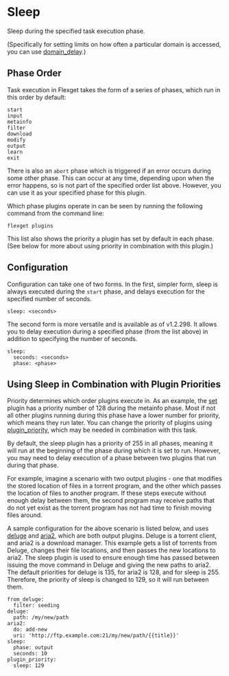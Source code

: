 # Sleep

Sleep during the specified task execution phase.

(Specifically for setting limits on how often a particular domain is accessed, you can use [domain_delay](/Plugins/domain_delay).)

## Phase Order

Task execution in Flexget takes the form of a series of phases, which run in this order by default:

```
start
input
metainfo
filter
download
modify
output
learn
exit
```
There is also an `abort` phase which is triggered if an error occurs during some other phase. This can occur at any time, depending upon when the error happens, so is not part of the specified order list above. However, you can use it as your specified phase for this plugin.

Which phase plugins operate in can be seen by running the following command from the command line:
```
flexget plugins
```
This list also shows the priority a plugin has set by default in each phase. (See below for more about using priority in combination with this plugin.)

## Configuration

Configuration can take one of two forms. In the first, simpler form, sleep is always executed during the `start` phase, and delays execution for the specified number of seconds.
```
sleep: <seconds>
```

The second form is more versatile and is available as of v1.2.298. It allows you to delay execution during a specified phase (from the list above) in addition to specifying the number of seconds.
```
sleep:
  seconds: <seconds>
  phase: <phase>
```

## Using Sleep in Combination with Plugin Priorities

Priority determines which order plugins execute in. As an example, the [set](/Plugins/set) plugin has a priority number of 128 during the metainfo phase. Most if not all other plugins running during this phase have a lower number for priority, which means they run later. You can change the priority of plugins using [plugin_priority](/Plugins/plugin_priority), which may be needed in combination with this task.

By default, the sleep plugin has a priority of 255 in all phases, meaning it will run at the beginning of the phase during which it is set to run. However, you may need to delay execution of a phase between two plugins that run during that phase.

For example, imagine a scenario with two output plugins - one that modifies the stored location of files in a torrent program, and the other which passes the location of files to another program. If these steps execute without enough delay between them, the second program may receive paths that do not yet exist as the torrent program has not had time to finish moving files around.

A sample configuration for the above scenario is listed below, and uses [deluge](/Plugins/deluge) and [aria2](/Plugins/aria2), which are both output plugins. Deluge is a torrent client, and aria2 is a download manager. This example gets a list of torrents from Deluge, changes their file locations, and then passes the new locations to aria2. The sleep plugin is used to ensure enough time has passed between issuing the move command in Deluge and giving the new paths to aria2. The default priorities for deluge is 135, for aria2 is 128, and for sleep is 255. Therefore, the priority of sleep is changed to 129, so it will run between them.
```
from_deluge:
  filter: seeding
deluge:
  path: /my/new/path
aria2:
  do: add-new
  uri: 'http://ftp.example.com:21/my/new/path/{{title}}'
sleep:
  phase: output
  seconds: 10
plugin_priority:
  sleep: 129
```